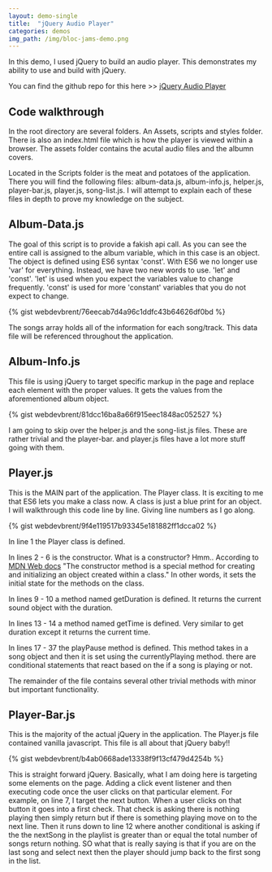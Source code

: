 ```yaml
---
layout: demo-single
title:  "jQuery Audio Player"
categories: demos
img_path: /img/bloc-jams-demo.png
---
```

In this demo, I used jQuery to build an audio player. This demonstrates my ability to use and build with jQuery.

You can find the github repo for this here >> [jQuery Audio Player](https://github.com/webdevbrent/bloc-jams-jquery)


## Code walkthrough
In the root directory are several folders. An Assets, scripts and styles folder. There is also an index.html file which is how
the player is viewed within a browser. The assets folder contains the acutal audio files and the albumn covers.

Located in the Scripts folder is the meat and potatoes of the application. There you will find the following files:
album-data.js, album-info.js, helper.js, player-bar.js, player.js, song-list.js. I will attempt to explain each of these files
in depth to prove my knowledge on the subject.

## Album-Data.js
The goal of this script is to provide a fakish api call. As you can see the entire call is assigned to the album variable, which in this case is an object. The object is defined using ES6 syntax 'const'. With ES6 we no longer use 'var' for everything. Instead, we have two new words to use. 'let' and 'const'. 'let' is used when you expect the variables value to change frequently. 'const' is used for more 'constant' variables that you do not expect to change.

{% gist webdevbrent/76eecab7d4a96c1ddfc43b64626df0bd %}

The songs array holds all of the information for each song/track. This data file will be referenced throughout the application.

## Album-Info.js
This file is using jQuery to target specific markup in the page and replace each element with the proper values. It gets the values from the aforementioned album object.

{% gist webdevbrent/81dcc16ba8a66f915eec1848ac052527 %}

I am going to skip over the helper.js and the song-list.js files. These are rather trivial and the player-bar. and player.js files
have a lot more stuff going with them.

## Player.js
This is the MAIN part of the application. The Player class. It is exciting to me that ES6 lets you make a class now. A class is just a  blue print for an object. I will walkthrough this code line by line. Giving line numbers as I go along.

{% gist webdevbrent/9f4e119517b93345e181882ff1dcca02 %}

In line 1 the Player class is defined. 

In lines 2 - 6 is the constructor. What is a constructor? Hmm.. According to [MDN Web docs](https://developer.mozilla.org/en-US/docs/Web/JavaScript/Reference/Classes/constructor)
"The constructor method is a special method for creating and initializing an object created within a class." 
In other words, it sets the initial state for the methods on the class.

In lines 9 - 10 a method named getDuration is defined. It returns the current sound object with the duration.

In lines 13 - 14 a method named getTime is defined. Very similar to get duration except it returns the current time.

In lines 17 - 37 the playPause method is defined. This method takes in a song object and then it is set using the currentlyPlaying method. there are conditional statements that react based on the if a song is playing or not.

The remainder of the file contains several other trivial methods with minor but important functionality.

## Player-Bar.js
This is the majority of the actual jQuery in the application. The Player.js file contained vanilla javascript. This file is all about that jQuery baby!!

{% gist webdevbrent/b4ab0668ade13338f9f13cf479d4254b %}

This is straight forward jQuery. Basically, what I am doing here is targeting some elements on the page. Adding a click event listener and then executing code once the user clicks on that particular element. For example, on line 7, I target the next button. When a user clicks on that button it goes into a first check. That check is asking there is nothing playing then simply return but if there is something playing move on to the next line. Then it runs down to line 12 where another conditional is asking if the the nextSong in the playlist is greater than or equal the total number of songs return nothing. SO what that is really saying is that if you are on the last song and select next then the player should jump back to the first song in the list.